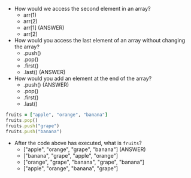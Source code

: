 * How would we access the second element in an array?
  * arr(1)
  * arr(2)
  * arr[1] (ANSWER)
  * arr[2]
* How would you access the last element of an array without changing the array?
  * .push()
  * .pop()
  * .first()
  * .last() (ANSWER)
* How would you add an element at the end of the array?
  * .push() (ANSWER)
  * .pop()
  * .first()
  * .last()

```ruby
fruits = ["apple", "orange", "banana"]
fruits.pop()
fruits.push("grape")
fruits.push("banana")
```

* After the code above has executed, what is `fruits`?
  * ["apple", "orange", "grape", "banana"] (ANSWER)
  * ["banana", "grape", "apple", "orange"]
  * ["orange", "grape", "banana", "grape", "banana"]
  * ["apple", "orange", "banana", "grape"]
